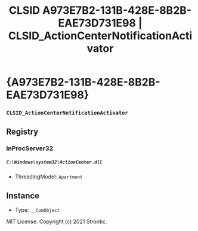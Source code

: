 ﻿---
title: "CLSID A973E7B2-131B-428E-8B2B-EAE73D731E98 | CLSID_ActionCenterNotificationActivator"
excerpt: What is COM-Object CLSID A973E7B2-131B-428E-8B2B-EAE73D731E98?
---

# {A973E7B2-131B-428E-8B2B-EAE73D731E98}

### `CLSID_ActionCenterNotificationActivator`

## Registry


### InProcServer32

##### `C:\Windows\system32\ActionCenter.dll`
* ThreadingModel: `Apartment`

## Instance

* Type: `__ComObject`

MIT License. Copyright (c) 2021 Strontic.


